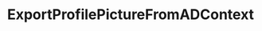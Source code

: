 ---
optionsClassName: ExportProfilePictureFromADConfig
optionsClassFullName: MigrationTools._EngineV1.Configuration.Processing.ExportProfilePictureFromADConfig
configurationSamples:
- name: default
  description: 
  code: >-
    {
      "$type": "ExportProfilePictureFromADConfig",
      "Enabled": false,
      "Domain": null,
      "Username": null,
      "Password": null,
      "PictureEmpIDFormat": null
    }
  sampleFor: MigrationTools._EngineV1.Configuration.Processing.ExportProfilePictureFromADConfig
description: Downloads corporate images and updates TFS/Azure DevOps profiles
className: ExportProfilePictureFromADContext
typeName: Processors
architecture: v1
options:
- parameterName: Domain
  type: String
  description: The source domain where the pictures should be exported.
  defaultValue: String.Empty
- parameterName: Enabled
  type: Boolean
  description: missng XML code comments
  defaultValue: missng XML code comments
- parameterName: Password
  type: String
  description: The password of the user that is used to export the pictures.
  defaultValue: String.Empty
- parameterName: PictureEmpIDFormat
  type: String
  description: 'TODO: You wpuld need to customise this for your system. Clone repo and run in Debug'
  defaultValue: String.Empty
- parameterName: Username
  type: String
  description: The user name of the user that is used to export the pictures.
  defaultValue: String.Empty
status: alpha
processingTarget: Profiles
classFile: /src/VstsSyncMigrator.Core/Execution/ProcessingContext/ExportProfilePictureFromADContext.cs
optionsClassFile: /src/MigrationTools/_EngineV1/Configuration/Processing/ExportProfilePictureFromADConfig.cs

redirectFrom: []
layout: reference
toc: true
permalink: /Reference/v1/Processors/ExportProfilePictureFromADContext/
title: ExportProfilePictureFromADContext
categories:
- Processors
- v1
notes: ''
introduction: ''

---